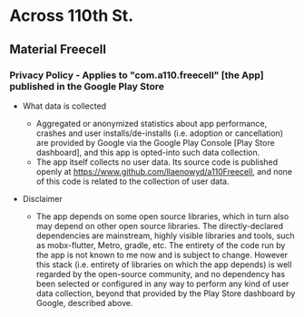 # Across 110th St.

## Material Freecell

### Privacy Policy - Applies to "com.a110.freecell" [the App] published in the Google Play Store

* What data is collected
  * Aggregated or anonymized statistics about app performance, crashes and user installs/de-installs
    (i.e. adoption or cancellation) are provided by Google via the Google Play Console [Play Store
    dashboard], and this app is opted-into such data collection.
  * The app itself collects no user data. Its source code is published openly at
    https://www.github.com/llaenowyd/a110Freecell, and none of this code is related to the collection
    of user data.

* Disclaimer
  * The app depends on some open source libraries, which in turn also may depend on other open source
    libraries. The directly-declared dependencies are mainstream, highly visible libraries and
    tools, such as mobx-flutter, Metro, gradle, etc. The entirety of the code run by the app is
    not known to me now and is subject to change. However this stack (i.e. entirety of libraries
    on which the app depends) is well regarded by the open-source community, and no dependency has
    been selected or configured in any way to perform any kind of user data collection, beyond
    that provided by the Play Store dashboard by Google, described above. 
